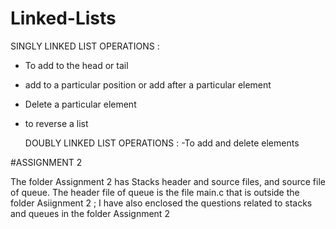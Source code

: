 # Linked-Lists

  SINGLY LINKED LIST OPERATIONS : 
- To add to the head or tail 
- add to a particular position or add after a particular element 
- Delete a particular element 
- to reverse a list 

  DOUBLY LINKED LIST OPERATIONS :
-To add and delete elements 

#ASSIGNMENT 2

The folder Assignment 2 has Stacks header and source files, and source file of queue. The header file of queue is the file main.c that is outside the folder Asiignment 2 ;
I have also enclosed the questions related to stacks and queues in the folder Assignment 2 
